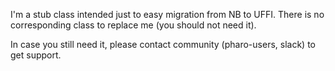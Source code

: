 I'm a stub class intended just to easy migration from NB to UFFI. There is no corresponding class to replace me (you should not need it).In case you still need it, please contact community (pharo-users, slack) to get support.